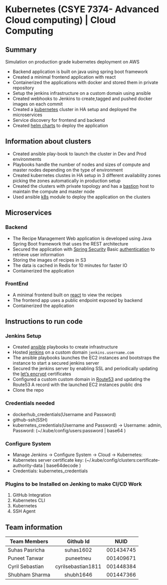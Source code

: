 # Kubernetes (CSYE 7374- Advanced Cloud computing) | Cloud Computing

## Summary

Simulation on production grade kubernetes deployment on AWS

*   Backend application is built on java using spring boot framework
*   Created a minimal frontend application with react
*   Containerized the applications with docker and stored them in private repository
*   Setup the jenkins infrastructure on a custom domain using ansible
*   Created webhooks to Jenkins to create,tagged and pushed docker images on each commit
*   Created a [kubernetes](https://kubernetes.io/docs/concepts/) cluster in HA setup and deployed the microservices
*   Service discovery for frontend and backend
*   Created [helm charts](https://helm.sh/docs/chart_template_guide/getting_started/) to deploy the application


## Information about clusters 

*   Created ansible play-book to launch the cluster in Dev and Prod environments
*   Playbooks handle the number of nodes and sizes of compute and master nodes depending on the type of environment
*   Created kubernetes clustes in HA setup in 3 different availability zones picking the zones automatically in production setup
*   Created the clusters with private topology and has a [bastion](https://github.com/kubernetes/kops/blob/master/docs/bastion.md) host to maintain the compute and master node
*   Used ansible [k8s](https://docs.ansible.com/ansible/latest/modules/k8s_module.html) module to deploy the application on the clusters

## Microservices

### Backend

*   The Recipe Management Web application is developed using Java Spring Boot framework that uses the REST architecture
*   Secured the application with [Spring Security](https://spring.io/projects/spring-security) Basic [authentication](https://developer.mozilla.org/en-US/docs/Web/HTTP/Authentication) to retrieve user information
*   Storing the images of recipes in S3
*   The data is cached in Redis for 10 minutes for faster IO
*   Containerized the application

### FrontEnd

*   A minimal frontend built on [react](https://reactjs.org/docs/getting-started.html) to view the recipes
*   The frontend app uses a public endpoint exposed by backend
*   Containerized the application



## Instructions to run code

### Jenkins Setup

*   Created [ansible](https://docs.ansible.com/ansible/latest/index.html) playbooks to create infrastructure
*   Hosted [jenkins](https://jenkins.io/doc/) on a custom domain `jenkins.username.com`
*   The ansible playbooks launches the EC2 instances and bootstraps the instance to start a secured jenkins server
*   Secured the jenkins server by enabling SSL and periodically updating the [let’s encrypt](https://letsencrypt.org/) certificates
*   Configured a custom custom domain in [Route53](https://aws.amazon.com/route53/) and updating the Route53 A record with the launched EC2 instances public dns
*   Clone the repo

 ### Credentials needed 
* dockerhub_credentials(Username and Password)
* github-ssh(SSH) 
* kubernetes_credentials(Username and Password) -> Username: admin, Password: (~/.kube/config/users:password | base64 )
### Configure System
* Manage Jenkins -> Configure System -> Cloud -> Kubernetes:
* Kubernetes server certificate key: (~/.kube/config/clusters:certificate-authority-data | base64decode )
* Credentials: kubernetes_credentials  

### Plugins to be Installed on Jenking to make CI/CD Work
1. GitHub Integration
2. Kubernetes CLI
3. Kubernetes
4. SSH Agent











## Team information

| Team Members        | Github Id            | NUID      |
| ------------------- |:--------------------:|:---------:|
| Suhas Pasricha      | suhas1602            | 001434745 |
| Puneet Tanwar       | puneetneu            | 001409671 |
| Cyril Sebastian     | cyrilsebastian1811   | 001448384 |
| Shubham Sharma      | shubh1646            | 001447366 |
